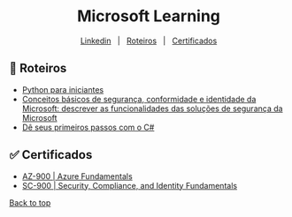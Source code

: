 <h1 align="center">Microsoft Learning</h1>

<p align="center">
  <a href="https://www.linkedin.com/in/pedroasmaia/">Linkedin</a> &#xa0; | &#xa0;
  <a href="#rocket-Roteiros">Roteiros</a> &#xa0; | &#xa0;
  <a href="#white_check_mark-Certificados">Certificados</a>
</p>

## :rocket: Roteiros ##

- [Python para iniciantes](https://docs.microsoft.com/pt-br/learn/paths/beginner-python/)
- [Conceitos básicos de segurança, conformidade e identidade da Microsoft: descrever as funcionalidades das soluções de segurança da Microsoft](https://learn.microsoft.com/pt-br/training/paths/describe-capabilities-of-microsoft-security-solutions/)
- [Dê seus primeiros passos com o C#](https://learn.microsoft.com/pt-br/training/paths/get-started-c-sharp-part-1/)

## :white_check_mark: Certificados ##

- [AZ-900 | Azure Fundamentals](https://www.credly.com/badges/840e211b-0728-43a9-a88d-a63fb39364ab?source=linked_in_profile)
- [SC-900 | Security, Compliance, and Identity Fundamentals](https://www.credly.com/badges/bf7334a7-72d4-433e-8f5b-8869f42cafa7/linked_in_profile)

<a href="#top">Back to top</a>
